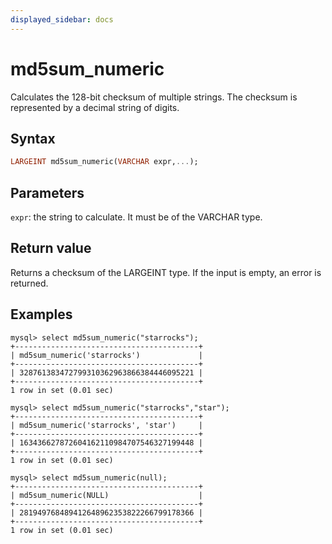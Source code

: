 ```yaml
---
displayed_sidebar: docs
---
```


# md5sum_numeric

Calculates the 128-bit checksum of multiple strings. The checksum is represented by a decimal string of digits.

## Syntax

```Haskell
LARGEINT md5sum_numeric(VARCHAR expr,...);
```

## Parameters

`expr`: the string to calculate. It must be of the VARCHAR type.

## Return value

Returns a checksum of the LARGEINT type. If the input is empty, an error is returned.

## Examples

```Plain Text
mysql> select md5sum_numeric("starrocks");
+-----------------------------------------+
| md5sum_numeric('starrocks')             |
+-----------------------------------------+
| 328761383472799310362963866384446095221 |
+-----------------------------------------+
1 row in set (0.01 sec)

mysql> select md5sum_numeric("starrocks","star");
+-----------------------------------------+
| md5sum_numeric('starrocks', 'star')     |
+-----------------------------------------+
| 163436627872604162110984707546327199448 |
+-----------------------------------------+
1 row in set (0.01 sec)

mysql> select md5sum_numeric(null);
+-----------------------------------------+
| md5sum_numeric(NULL)                    |
+-----------------------------------------+
| 281949768489412648962353822266799178366 |
+-----------------------------------------+
1 row in set (0.01 sec)
```